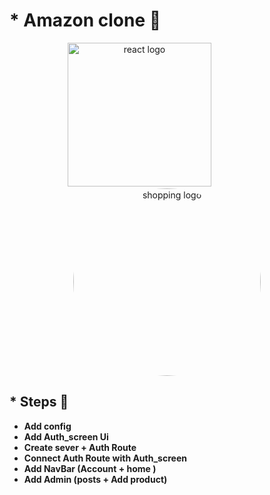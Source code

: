 # \* Amazon clone 🛒

<div align="center">
    <img src="https://user-images.githubusercontent.com/114832629/230302399-5d8f34e7-bfc5-4597-8fff-6293044f47bd.png" alt="react logo" width=230> 
    &emsp;&emsp;&emsp;&emsp;&emsp;&emsp;
    <img src="https://1000logos.net/wp-content/uploads/2016/10/Amazon-Logo.png" alt="shopping logo" width="300px" height="auto" style="border-radius:50%"> 
</div>

## \* Steps 🐾

- <b> Add config
- <b> Add Auth_screen Ui
- <b> Create sever + Auth Route
- <b> Connect Auth Route with Auth_screen
- <b> Add NavBar (Account + home )
- <b> Add Admin (posts + Add product)
